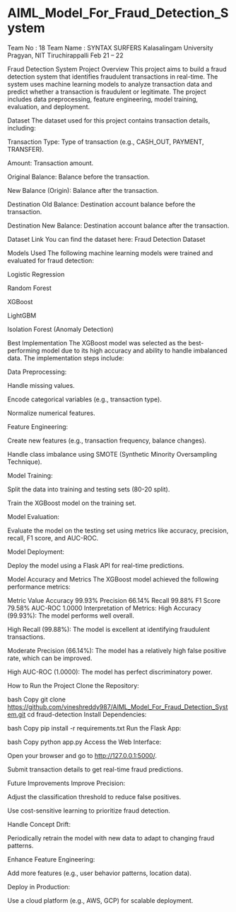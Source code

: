 # AIML_Model_For_Fraud_Detection_System
Team No : 18
Team Name : SYNTAX SURFERS
Kalasalingam University 
Pragyan, NIT Tiruchirappalli
Feb 21 – 22

Fraud Detection System
Project Overview
This project aims to build a fraud detection system that identifies fraudulent transactions in real-time. The system uses machine learning models to analyze transaction data and predict whether a transaction is fraudulent or legitimate. The project includes data preprocessing, feature engineering, model training, evaluation, and deployment.

Dataset
The dataset used for this project contains transaction details, including:

Transaction Type: Type of transaction (e.g., CASH_OUT, PAYMENT, TRANSFER).

Amount: Transaction amount.

Original Balance: Balance before the transaction.

New Balance (Origin): Balance after the transaction.

Destination Old Balance: Destination account balance before the transaction.

Destination New Balance: Destination account balance after the transaction.

Dataset Link
You can find the dataset here: Fraud Detection Dataset

Models Used
The following machine learning models were trained and evaluated for fraud detection:

Logistic Regression

Random Forest

XGBoost

LightGBM

Isolation Forest (Anomaly Detection)

Best Implementation
The XGBoost model was selected as the best-performing model due to its high accuracy and ability to handle imbalanced data. The implementation steps include:

Data Preprocessing:

Handle missing values.

Encode categorical variables (e.g., transaction type).

Normalize numerical features.

Feature Engineering:

Create new features (e.g., transaction frequency, balance changes).

Handle class imbalance using SMOTE (Synthetic Minority Oversampling Technique).

Model Training:

Split the data into training and testing sets (80-20 split).

Train the XGBoost model on the training set.

Model Evaluation:

Evaluate the model on the testing set using metrics like accuracy, precision, recall, F1 score, and AUC-ROC.

Model Deployment:

Deploy the model using a Flask API for real-time predictions.

Model Accuracy and Metrics
The XGBoost model achieved the following performance metrics:

Metric	Value
Accuracy	99.93%
Precision	66.14%
Recall	99.88%
F1 Score	79.58%
AUC-ROC	1.0000
Interpretation of Metrics:
High Accuracy (99.93%): The model performs well overall.

High Recall (99.88%): The model is excellent at identifying fraudulent transactions.

Moderate Precision (66.14%): The model has a relatively high false positive rate, which can be improved.

High AUC-ROC (1.0000): The model has perfect discriminatory power.

How to Run the Project
Clone the Repository:

bash
Copy
git clone https://github.com/vineshreddy987/AIML_Model_For_Fraud_Detection_System.git
cd fraud-detection
Install Dependencies:

bash
Copy
pip install -r requirements.txt
Run the Flask App:

bash
Copy
python app.py
Access the Web Interface:

Open your browser and go to http://127.0.0.1:5000/.

Submit transaction details to get real-time fraud predictions.

Future Improvements
Improve Precision:

Adjust the classification threshold to reduce false positives.

Use cost-sensitive learning to prioritize fraud detection.

Handle Concept Drift:

Periodically retrain the model with new data to adapt to changing fraud patterns.

Enhance Feature Engineering:

Add more features (e.g., user behavior patterns, location data).

Deploy in Production:

Use a cloud platform (e.g., AWS, GCP) for scalable deployment.
